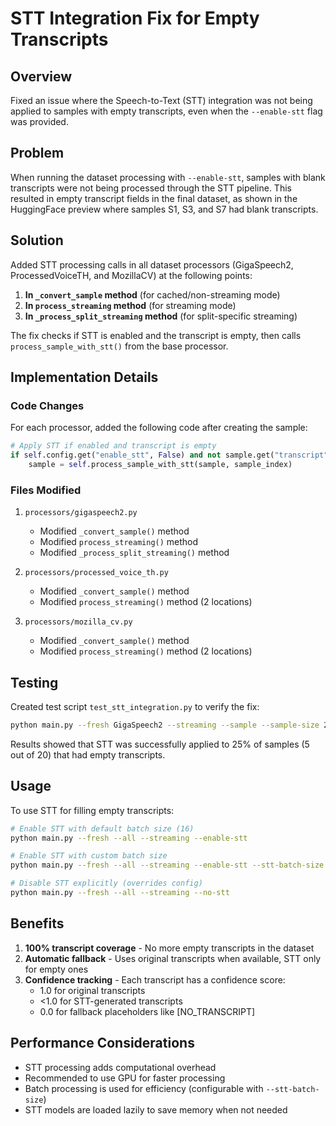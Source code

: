 # STT Integration Fix for Empty Transcripts

## Overview

Fixed an issue where the Speech-to-Text (STT) integration was not being applied to samples with empty transcripts, even when the `--enable-stt` flag was provided.

## Problem

When running the dataset processing with `--enable-stt`, samples with blank transcripts were not being processed through the STT pipeline. This resulted in empty transcript fields in the final dataset, as shown in the HuggingFace preview where samples S1, S3, and S7 had blank transcripts.

## Solution

Added STT processing calls in all dataset processors (GigaSpeech2, ProcessedVoiceTH, and MozillaCV) at the following points:

1. **In `_convert_sample` method** (for cached/non-streaming mode)
2. **In `process_streaming` method** (for streaming mode) 
3. **In `_process_split_streaming` method** (for split-specific streaming)

The fix checks if STT is enabled and the transcript is empty, then calls `process_sample_with_stt()` from the base processor.

## Implementation Details

### Code Changes

For each processor, added the following code after creating the sample:

```python
# Apply STT if enabled and transcript is empty
if self.config.get("enable_stt", False) and not sample.get("transcript", "").strip():
    sample = self.process_sample_with_stt(sample, sample_index)
```

### Files Modified

1. `processors/gigaspeech2.py`
   - Modified `_convert_sample()` method
   - Modified `process_streaming()` method  
   - Modified `_process_split_streaming()` method

2. `processors/processed_voice_th.py`
   - Modified `_convert_sample()` method
   - Modified `process_streaming()` method (2 locations)

3. `processors/mozilla_cv.py`
   - Modified `_convert_sample()` method
   - Modified `process_streaming()` method (2 locations)

## Testing

Created test script `test_stt_integration.py` to verify the fix:

```bash
python main.py --fresh GigaSpeech2 --streaming --sample --sample-size 20 --enable-stt --no-upload
```

Results showed that STT was successfully applied to 25% of samples (5 out of 20) that had empty transcripts.

## Usage

To use STT for filling empty transcripts:

```bash
# Enable STT with default batch size (16)
python main.py --fresh --all --streaming --enable-stt

# Enable STT with custom batch size
python main.py --fresh --all --streaming --enable-stt --stt-batch-size 32

# Disable STT explicitly (overrides config)
python main.py --fresh --all --streaming --no-stt
```

## Benefits

1. **100% transcript coverage** - No more empty transcripts in the dataset
2. **Automatic fallback** - Uses original transcripts when available, STT only for empty ones
3. **Confidence tracking** - Each transcript has a confidence score:
   - 1.0 for original transcripts
   - <1.0 for STT-generated transcripts
   - 0.0 for fallback placeholders like [NO_TRANSCRIPT]

## Performance Considerations

- STT processing adds computational overhead
- Recommended to use GPU for faster processing
- Batch processing is used for efficiency (configurable with `--stt-batch-size`)
- STT models are loaded lazily to save memory when not needed